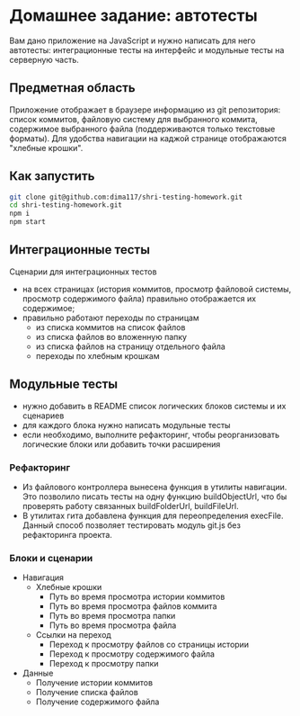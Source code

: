 # Домашнее задание: автотесты

Вам дано приложение на JavaScript и нужно написать для него автотесты: интеграционные тесты на интерфейс и модульные тесты на серверную часть.

## Предметная область

Приложение отображает в браузере информацию из git репозитория: список коммитов, файловую систему для выбранного коммита, содержимое выбранного файла (поддерживаются только текстовые форматы). Для удобства навигации на каджой странице отображаются "хлебные крошки".

## Как запустить

```sh
git clone git@github.com:dima117/shri-testing-homework.git
cd shri-testing-homework.git
npm i
npm start
```

## Интеграционные тесты

Сценарии для интеграционных тестов

- на всех страницах (история коммитов, просмотр файловой системы, просмотр содержимого файла) правильно отображается их содержимое;
- правильно работают переходы по страницам
  - из списка коммитов на список файлов
  - из списка файлов во вложенную папку
  - из списка файлов на страницу отдельного файла
  - переходы по хлебным крошкам

## Модульные тесты

- нужно добавить в README список логических блоков системы и их сценариев
- для каждого блока нужно написать модульные тесты
- если необходимо, выполните рефакторинг, чтобы реорганизовать логические блоки или добавить точки расширения

### Рефакторинг

- Из файлового контроллера вынесена функция в утилиты навигации. Это позволило писать тесты на одну функцию buildObjectUrl, что бы проверять работу связанных buildFolderUrl, buildFileUrl.
- В утилитах гита добавлена функция для переопределения execFile. Данный способ позволяет тестировать модуль git.js без рефакторинга проекта.

### Блоки и сценарии

- Навигация
    - Хлебные крошки
        - Путь во время просмотра истории коммитов
        - Путь во время просмотра файлов коммита
        - Путь во время просмотра папки
        - Путь во время просмотра файла
    - Ссылки на переход
        - Переход к просмотру файлов со страницы истории
        - Переход к просмотру содержимого файла
        - Переход к просмотру папки
- Данные
    - Получение истории коммитов
    - Получение списка файлов
    - Получение содержимого файла